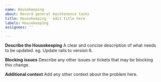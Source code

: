 ```yaml
---
name: Housekeeping
about: Record general maintenence tasks
title: Housekeeping - edit title here
labels: Housekeeping
assignees: ''

---
```


**Describe the Housekeeping**
A clear and concise description of what needs to be updated. eg. Update rails to version 6.

**Blocking issues**
Describe any other issues or tickets that may be blocking this change.

**Additional context**
Add any other context about the problem here.
